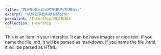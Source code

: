```yaml
---
title: "四足机器人运动控制算法/机械设计"
excerpt: "杭州云深处科技有限公司"
permalink: /Intership/四足机器人
collection: Intership
---
```


This is an item in your Intership. It can be have images or nice text. If you name the file .md, it will be parsed as markdown. If you name the file .html, it will be parsed as HTML. 
